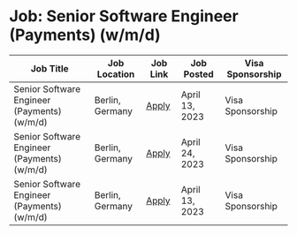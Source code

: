 # Job: Senior Software Engineer (Payments) (w/m/d)

| Job Title | Job Location | Job Link | Job Posted | Visa Sponsorship |
| --- | --- | --- | --- | --- |
| Senior Software Engineer (Payments) (w/m/d) | Berlin, Germany | [Apply](https://www.billie.io/jobs/apply?gh_jid=6682465002) | April 13, 2023 | Visa Sponsorship |
| Senior Software Engineer (Payments) (w/m/d) | Berlin, Germany | [Apply](https://www.billie.io/jobs/apply?gh_jid=6682465002&board=billie) | April 24, 2023 | Visa Sponsorship |
| Senior Software Engineer (Payments) (w/m/d) | Berlin, Germany | [Apply](https://www.billie.io/jobs/apply?gh_jid=6682465002) | April 13, 2023 | Visa Sponsorship |
